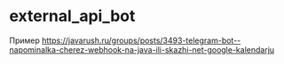 # external_api_bot

Пример https://javarush.ru/groups/posts/3493-telegram-bot--napominalka-cherez-webhook-na-java-ili-skazhi-net-google-kalendarju


